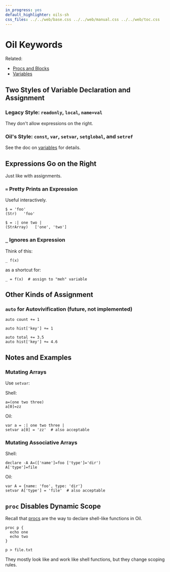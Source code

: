 ```yaml
---
in_progress: yes
default_highlighter: oils-sh
css_files: ../../web/base.css ../../web/manual.css ../../web/toc.css
---
```


Oil Keywords
============

Related:

- [Procs and Blocks](proc-block-func.html)
- [Variables](variables.html)

<div id="toc">
</div>

## Two Styles of Variable Declaration and Assignment

### Legacy Style: `readonly`, `local`, `name=val`

They don't allow expressions on the right.

### Oil's Style: `const`, `var`, `setvar`, `setglobal`, and `setref`

See the doc on [variables](variables.html) for details.

## Expressions Go on the Right

Just like with assignments.

### `=` Pretty Prints an Expression

Useful interactively.

    $ = 'foo'
    (Str)   'foo'
    
    $ = :| one two |
    (StrArray)   ['one', 'two']

### `_` Ignores an Expression

Think of this:

    _ f(x)

as a shortcut for:

    _ = f(x)  # assign to "meh" variable


## Other Kinds of Assignment

### `auto` for Autovivification (future, not implemented)

    auto count += 1

    auto hist['key'] += 1

    auto total += 3.5
    auto hist['key'] += 4.6

## Notes and Examples

### Mutating Arrays

Use `setvar`:

Shell:


    a=(one two three)
    a[0]=zz

Oil:

    var a = :| one two three |
    setvar a[0] = 'zz'  # also acceptable

### Mutating Associative Arrays

Shell:

    declare -A A=(['name']=foo ['type']='dir')
    A['type']=file

Oil:

    var A = {name: 'foo', type: 'dir'}
    setvar A['type'] = 'file'  # also acceptable


## `proc` Disables Dynamic Scope

Recall that [procs](proc-block-func.html) are the way to declare shell-like
functions in Oil.

    proc p {
      echo one
      echo two
    }
    
    p > file.txt

They mostly look like and work like shell functions, but they change scoping rules.

<!--

## Variables and Assignment

TODO: Merge this

I just implemented some more Oil language semantics! [1]

In shell (and Python), there's no difference between variable declaration and
mutation.  These are valid:

```
declare x=1  
declare x=2  # mutates x, "declare" is something of a misnomer
x=2  # better way of mutating x
f() {
  local y=1
  local y=2  # mutates y
  y=2  # better way of mutating y
}
```

Likewise, `z=3` can be any of these 3, depending on the context:

1. mutating a local
2. mutating a global
3. creating a new global

In Oil, there are separate keywords for declaring variables and mutating them.

```
var x = 1
var x = 2  # error: it's already declared

setvar x = 2  # successful mutation
set x = 2  # I plan to add shopt -s parse-set to take over the 'set' builtin, which can be replaced with `shopt` or `builtin set`
```

(Ever notice that the set and unset builtins aren't opposites in shell ?!?!)

You can mutate a global from a function:

```
var myglobal = 'g'
f() {
    set myglobal = 'new'
      set other = 'foo'  # error: not declared yet!
}
```

Comments appreciated!

[1] https://github.com/oils-for-unix/oils/commit/54754f3e8298bc3c272416eb0fc96946c8fa0694


Note that `shopt -s all:oil` turns on all the `parse_*` options.
-->
